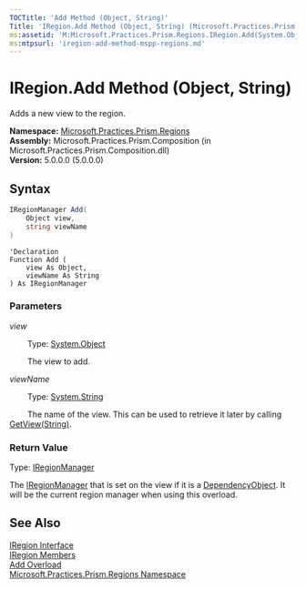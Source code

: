 ```yaml
---
TOCTitle: 'Add Method (Object, String)'
Title: 'IRegion.Add Method (Object, String) (Microsoft.Practices.Prism.Regions)'
ms:assetid: 'M:Microsoft.Practices.Prism.Regions.IRegion.Add(System.Object,System.String)'
ms:mtpsurl: 'iregion-add-method-mspp-regions.md'
---
```


# IRegion.Add Method (Object, String)

Adds a new view to the region.

**Namespace:** [Microsoft.Practices.Prism.Regions](/patterns-practices/reference/mspp-regions-namespace)  
**Assembly:** Microsoft.Practices.Prism.Composition (in Microsoft.Practices.Prism.Composition.dll)  
**Version:** 5.0.0.0 (5.0.0.0)

## Syntax

```C#
IRegionManager Add(
	Object view,
	string viewName
)
```

```VB
'Declaration
Function Add ( 
	view As Object,
	viewName As String
) As IRegionManager
```

### Parameters

*view*

&nbsp;&nbsp;&nbsp;&nbsp;&nbsp;&nbsp;&nbsp;&nbsp;Type: [System.Object](http://msdn2.microsoft.com/en-us/library/e5kfa45b)

&nbsp;&nbsp;&nbsp;&nbsp;&nbsp;&nbsp;&nbsp;&nbsp;The view to add.

*viewName*

&nbsp;&nbsp;&nbsp;&nbsp;&nbsp;&nbsp;&nbsp;&nbsp;Type: [System.String](http://msdn.microsoft.com/en-us/library/s1wwdcbf)

&nbsp;&nbsp;&nbsp;&nbsp;&nbsp;&nbsp;&nbsp;&nbsp;The name of the view. This can be used to retrieve it later by calling [GetView(String)](/patterns-practices/reference/iregion-getview-method-mspp-regions).

### Return Value

Type: [IRegionManager](/patterns-practices/reference/iregionmanager-interface-mspp-regions)

The [IRegionManager](/patterns-practices/reference/iregionmanager-interface-mspp-regions
) that is set on the view if it is a [DependencyObject](http://msdn.microsoft.com/en-us/library/ms589309). It will be the current region manager when using this overload.

## See Also

[IRegion Interface](/patterns-practices/reference/iregion-interface-mspp-regions)  
[IRegion Members](/patterns-practices/reference/iregion-members-mspp-regions)  
[Add Overload](/patterns-practices/reference/iregion-add-method-mspp-regions)  
[Microsoft.Practices.Prism.Regions Namespace](/patterns-practices/reference/mspp-regions-namespace)